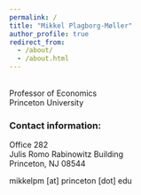```yaml
---
permalink: /
title: "Mikkel Plagborg-Møller"
author_profile: true
redirect_from: 
  - /about/
  - /about.html
---
```


\
Professor of Economics\
Princeton University

### Contact information:
Office 282\
Julis Romo Rabinowitz Building\
Princeton, NJ 08544

mikkelpm [at] princeton [dot] edu


